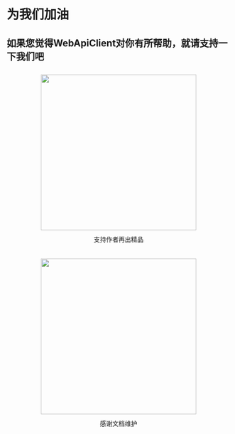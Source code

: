 ﻿# 为我们加油

## 如果您觉得WebApiClient对你有所帮助，就请支持一下我们吧

<div class="donation-container">
  <div class="donation-item">
    <img src="/donate2laojiu.png" width="350" />
    <p class="donation-text">支持作者再出精品</p>
  </div>
  <div class="donation-item">
    <img src="/donate2ezreal.png" width="350" />
     <p class="donation-text">感谢文档维护</p>
  </div>
</div>

<style>
.donation-container {
  display: flex;
  flex-wrap: wrap;
  justify-content: center;
}

.donation-item {
  margin: 10px;
  display: flex;
  flex-direction: column;
  align-items: center;
}

.donation-text {
  margin-top: 10px;
}
</style>